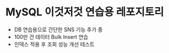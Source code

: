 # MySQL 이것저것 연습용 레포지토리
- DB 연습용으로 간단한 SNS 기능 추가 중
- 100만 건 데이터 Bulk Insert 연습
- 인덱스 적용 후 조회 성능 개선 테스트

